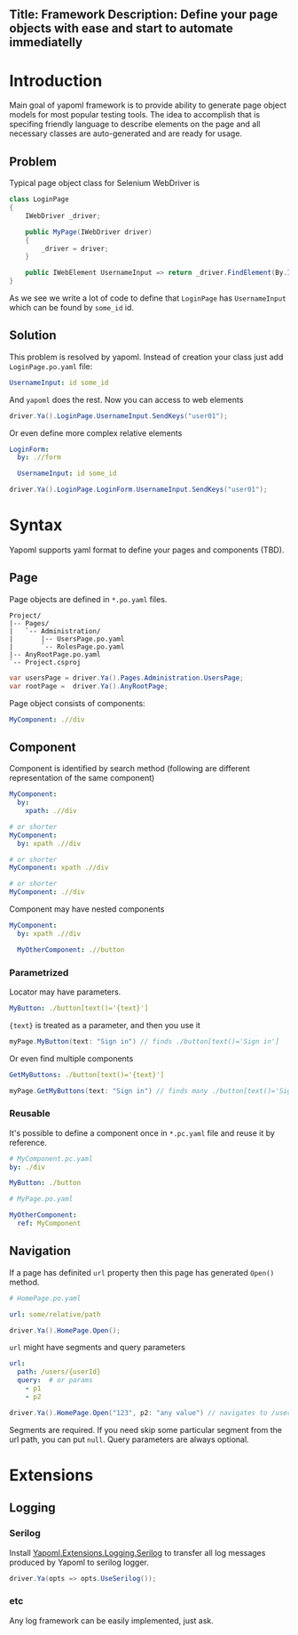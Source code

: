 Title: Framework
Description: Define your page objects with ease and start to automate immediatelly
---

# Introduction

Main goal of yapoml framework is to provide ability to generate page object models for most popular testing tools. The idea to accomplish that is specifing friendly language to describe elements on the page and all necessary classes are auto-generated and are ready for usage.

## Problem
Typical page object class for Selenium WebDriver is
```csharp
class LoginPage
{
    IWebDriver _driver;

    public MyPage(IWebDriver driver)
    {
        _driver = driver;
    }

    public IWebElement UsernameInput => return _driver.FindElement(By.Id("some_id"));
}
```

As we see we write a lot of code to define that `LoginPage` has `UsernameInput` which can be found by `some_id` id.


## Solution
This problem is resolved by yapoml. Instead of creation your class just add `LoginPage.po.yaml` file:
```yaml
UsernameInput: id some_id
```

And `yapoml` does the rest. Now you can access to web elements
```csharp
driver.Ya().LoginPage.UsernameInput.SendKeys("user01");
```

Or even define more complex relative elements
```yaml
LoginForm:
  by: .//form

  UsernameInput: id some_id
```

```csharp
driver.Ya().LoginPage.LoginForm.UsernameInput.SendKeys("user01");
```


# Syntax

Yapoml supports yaml format to define your pages and components (TBD).

## Page

Page objects are defined in `*.po.yaml` files.

```treeview
Project/
|-- Pages/
|   `-- Administration/
|       |-- UsersPage.po.yaml
|       `-- RolesPage.po.yaml
|-- AnyRootPage.po.yaml
`-- Project.csproj
```

```csharp
var usersPage = driver.Ya().Pages.Administration.UsersPage;
var rootPage =  driver.Ya().AnyRootPage;
```

Page object consists of components:
```yaml
MyComponent: .//div
```

## Component

Component is identified by search method (following are different representation of the same component)
```yaml
MyComponent:
  by:
    xpath: .//div

# or shorter
MyComponent:
  by: xpath .//div

# or shorter
MyComponent: xpath .//div

# or shorter
MyComponent: .//div
```

Component may have nested components
```yaml
MyComponent:
  by: xpath .//div

  MyOtherComponent: .//button
```

### Parametrized
Locator may have parameters.
```yaml
MyButton: ./button[text()='{text}']
```

`{text}` is treated as a parameter, and then you use it
```csharp
myPage.MyButton(text: "Sign in") // finds ./button[text()='Sign in']
```

Or even find multiple components
```yaml
GetMyButtons: ./button[text()='{text}']
```
```csharp
myPage.GetMyButtons(text: "Sign in") // finds many ./button[text()='Sign in']
```

### Reusable
It's possible to define a component once in `*.pc.yaml` file and reuse it by reference.

```yaml
# MyComponent.pc.yaml
by: ./div

MyButton: ./button
```

```yaml
# MyPage.po.yaml

MyOtherComponent:
  ref: MyComponent
```

## Navigation

If a page has definited `url` property then this page has generated `Open()` method.

```yaml
# HomePage.po.yaml

url: some/relative/path
```

```csharp
driver.Ya().HomePage.Open();
```

`url` might have segments and query parameters
```yaml
url:
  path: /users/{userId}
  query:  # or params
    - p1
    - p2
```
```csharp
driver.Ya().HomePage.Open("123", p2: "any value") // navigates to /users/123?p2=any%20value
```

Segments are required. If you need skip some particular segment from the url path, you can put `null`. Query parameters are always optional.

# Extensions

## Logging
### Serilog
Install [Yapoml.Extensions.Logging.Serilog](https://www.nuget.org/packages/Yapoml.Extensions.Logging.Playwright) to transfer all log messages produced by Yapoml to serilog logger.

```csharp
driver.Ya(opts => opts.UseSerilog());
```

### etc
Any log framework can be easily implemented, just ask.